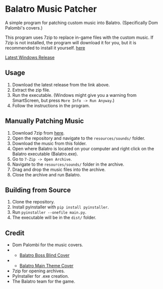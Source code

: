 # Balatro Music Patcher
A simple program for patching custom music into Balatro. (Specifically Dom Palombi's covers.)

This program uses 7zip to replace in-game files with the custom music. If 7zip is not installed, the program will download it for you, but it is
recommended to install it yourself. [here](https://www.7-zip.org/)

[Latest Windows Release](https://github.com/Nat3z/balatro-music-patch/releases/tag/1.0)

## Usage
1. Download the latest release from the link above.
2. Extract the zip file.
3. Run the executable. (Windows might give you a warning from SmartScreen, but press `More Info -> Run Anyway`.)
4. Follow the instructions in the program.

## Manually Patching Music
1. Download 7zip from [here](https://www.7-zip.org/download.html).
2. Open the repository and navigate to the `resources/sounds/` folder.
3. Download the music from this folder.
4. Open where Balatro is located on your computer and right click on the Balatro executable (Balatro.exe).
5. Go to `7-Zip -> Open Archive`.
6. Navigate to the `resources/sounds/` folder in the archive.
7. Drag and drop the music files into the archive.
8. Close the archive and run Balatro.

## Building from Source
1. Clone the repository.
2. Install pyinstaller with `pip install pyinstaller`.
3. Run `pyinstaller --onefile main.py`.
4. The executable will be in the `dist/` folder.

## Credit
- Dom Palombi for the music covers.
- - [Balatro Boss Blind Cover](https://www.youtube.com/watch?v=Uxc0m4GRiuc)
- - [Balatro Main Theme Cover](https://www.youtube.com/watch?v=WJi6m7R8ADY)
- 7zip for opening archives.
- PyInstaller for .exe creation.
- The Balatro team for the game.

